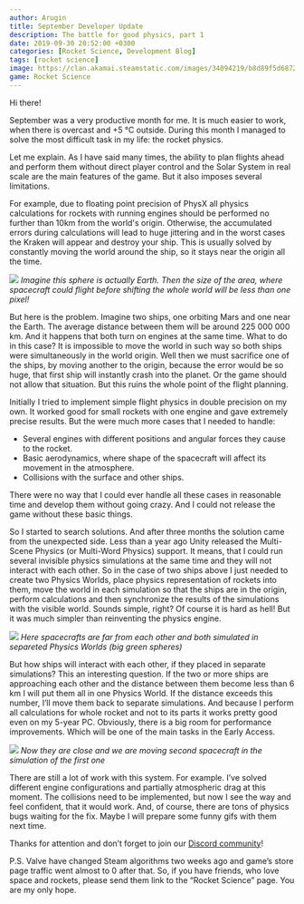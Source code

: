 ```yaml
---
author: Arugin
title: September Developer Update
description: The battle for good physics, part 1
date: 2019-09-30 20:52:00 +0300
categories: [Rocket Science, Development Blog]
tags: [rocket science]
image: https://clan.akamai.steamstatic.com/images/34094219/b8d89f5d68728a2b1cec73f6bb55970d38864bfc_400x225.png
game: Rocket Science
---
```

Hi there!

September was a very productive month for me. It is much easier to work, when there is overcast and +5 °C outside. During this month I managed to solve the most difficult task in my life: the rocket physics.

Let me explain. As I have said many times, the ability to plan flights ahead and perform them without direct player control and the Solar System in real scale are the main features of the game. But it also imposes several limitations.

For example, due to floating point precision of PhysX all physics calculations for rockets with running engines should be performed no further than 10km from the world's origin. Otherwise, the accumulated errors during calculations will lead to huge jittering and in the worst cases the Kraken will appear and destroy your ship. This is usually solved by constantly moving the world around the ship, so it stays near the origin all the time.

![](https://clan.akamai.steamstatic.com/images//34094219/ba1d4cb4d0019be5a9af1cb44fea2872240fb679.png)
_Imagine this sphere is actually Earth. Then the size of the area, where spacecraft could flight before shifting the whole world will be less than one pixel!_

But here is the problem. Imagine two ships, one orbiting Mars and one near the Earth. The average distance between them will be around 225 000 000 km. And it happens that both turn on engines at the same time. What to do in this case? It is impossible to move the world in such way so both ships were simultaneously in the world origin. Well then we must sacrifice one of the ships, by moving another to the origin, because the error would be so huge, that first ship will instantly crash into the planet. Or the game should not allow that situation. But this ruins the whole point of the flight planning.

Initially I tried to implement simple flight physics in double precision on my own. It worked good for small rockets with one engine and gave extremely precise results. But the were much more cases that I needed to handle:

- Several engines with different positions and angular forces they cause to the rocket.  
- Basic aerodynamics, where shape of the spacecraft will affect its movement in the atmosphere.  
- Collisions with the surface and other ships.  

There were no way that I could ever handle all these cases in reasonable time and develop them without going crazy. And I could not release the game without these basic things.

So I started to search solutions. And after three months the solution came from the unexpected side. Less than a year ago Unity released the Multi-Scene Physics (or Multi-Word Physics) support. It means, that I could run several invisible physics simulations at the same time and they will not interact with each other. So in the case of two ships above I just needed to create two Physics Worlds, place physics representation of rockets into them, move the world in each simulation so that the ships are in the origin, perform calculations and then synchronize the results of the simulations with the visible world. Sounds simple, right? Of course it is hard as hell! But it was much simpler than reinventing the physics engine.

![](https://clan.akamai.steamstatic.com/images//34094219/24bc19fe1690be2e8c46eda2909a86490394ba75.png)
_Here spacecrafts are far from each other and both simulated in separeted Physics Worlds (big green spheres)_

But how ships will interact with each other, if they placed in separate simulations? This an interesting question. If the two or more ships are approaching each other and the distance between them become less than 6 km I will put them all in one Physics World. If the distance exceeds this number, I’ll move them back to separate simulations. And because I perform all calculations for whole rocket and not to its parts it works pretty good even on my 5-year PC. Obviously, there is a big room for performance improvements. Which will be one of the main tasks in the Early Access.

![](https://clan.akamai.steamstatic.com/images//34094219/126cf9312f5a47f872b6d81baafc69758ede485d.png)
_Now they are close and we are moving second spacecraft in the simulation of the first one_

There are still a lot of work with this system. For example. I’ve solved different engine configurations and partially atmospheric drag at this moment. The collisions need to be implemented, but now I see the way and feel confident, that it would work. And, of course, there are tons of physics bugs waiting for the fix. Maybe I will prepare some funny gifs with them next time.

Thanks for attention and don’t forget to join our [Discord community](https://discord.gg/unbegames)!

P.S. Valve have changed Steam algorithms two weeks ago and game’s store page traffic went almost to 0 after that. So, if you have friends, who love space and rockets, please send them link to the “Rocket Science” page. You are my only hope.
